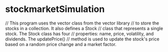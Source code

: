 # stockmarketSimulation
// This program uses the vector class from the vector library 
// to store the stocks in a collection. It also defines a Stock 
// class that represents a single stock. The Stock class has four 
// properties: name, price, volatility, and dividends. The updatePrice() 
// method is used to update the stock's price based on a random price change and a market factor.
